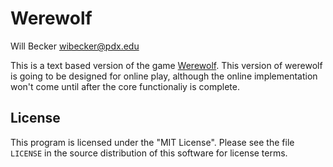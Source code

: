 # Werewolf
Will Becker wibecker@pdx.edu

This is a text based version of the game <a href="https://en.wikipedia.org/wiki/Mafia_(party_game)">Werewolf</a>. 
This version of werewolf is going to be designed for online play, although the online implementation won't come until after the core functionaliy is complete.


## License

This program is licensed under the "MIT License".  Please
see the file `LICENSE` in the source distribution of this
software for license terms.
